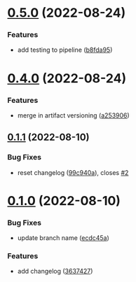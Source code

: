# [0.5.0](https://github.com/Danie898/greetings-ci/compare/v0.4.0...v0.5.0) (2022-08-24)


### Features

* add testing to pipeline ([b8fda95](https://github.com/Danie898/greetings-ci/commit/b8fda958e58d8a1a0d25f5f4d18558d1fbf40967))



# [0.4.0](https://github.com/Danie898/greetings-ci/compare/v0.1.1...v0.4.0) (2022-08-24)


### Features

* merge in artifact versioning ([a253906](https://github.com/Danie898/greetings-ci/commit/a253906347a1c6f99ba83d76ee68a468778e8b1b))



## [0.1.1](https://github.com/Danie898/greetings-ci/compare/v0.1.0...v0.1.1) (2022-08-10)


### Bug Fixes

* reset changelog ([99c940a](https://github.com/Danie898/greetings-ci/commit/99c940ace2344cc9ef6cb9dc6bf99e381e582b00)), closes [#2](https://github.com/Danie898/greetings-ci/issues/2)



# [0.1.0](https://github.com/Danie898/greetings-ci/compare/3637427dfacc7d3ff5686484a1544635fb04bcc0...v0.1.0) (2022-08-10)


### Bug Fixes

* update branch name ([ecdc45a](https://github.com/Danie898/greetings-ci/commit/ecdc45ac80bf6b6cf26ba8be19a28241a6cdad1b))


### Features

* add changelog ([3637427](https://github.com/Danie898/greetings-ci/commit/3637427dfacc7d3ff5686484a1544635fb04bcc0))



